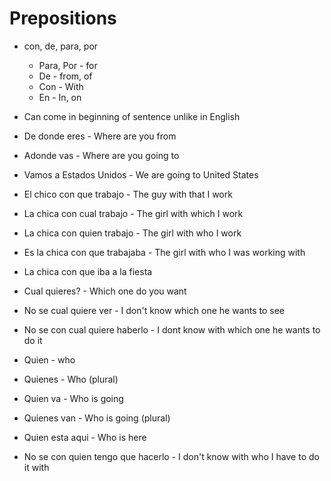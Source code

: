 # Prepositions

- con, de, para, por
    - Para, Por - for
    - De - from, of
    - Con - With
    - En - In, on

- Can come in beginning of sentence unlike in English

- De donde eres - Where are you from

- Adonde vas - Where are you going to
- Vamos a Estados Unidos - We are going to United States
- El chico con que trabajo - The guy with that I work
- La chica con cual trabajo - The girl with which I work
- La chica con quien trabajo - The girl with who I work

- Es la chica con que trabajaba - The girl with who I was working with

- La chica con que iba a la fiesta

- Cual quieres? - Which one do you want
- No se cual quiere ver - I don't know which one he wants to see

- No se con cual quiere haberlo - I dont know with which one he wants to do it

- Quien - who
- Quienes - Who (plural)

- Quien va - Who is going
- Quienes van - Who is going (plural)
- Quien esta aqui - Who is here


- No se con quien tengo que hacerlo - I don't know with who I have to do it with





